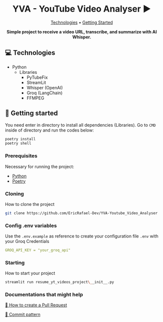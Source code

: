 <h1 align="center" style="font-weight: bold;">YVA - YouTube Video Analyser ▶️</h1>

<p align="center">
 <a href="#tech">Technologies</a> • 
 <a href="#started">Getting Started</a> 

</p>

<p align="center">
    <b>Simple project to receive a video URL, transcribe, and summarize with AI Whisper.</b>
</p>

<h2 id="technologies">💻 Technologies</h2>

- Python
    - Libraries
        - PyTubeFix
        - StreamLit
        - Whisper (OpenAI)
        - Groq (LangChain)
        - FFMPEG

<h2 id="started">🚀 Getting started</h2>

You need enter in directory to install all dependencies (Libraries). Go to ```CMD``` inside of directory and run the codes below:

```bash
poetry install
poetry shell
```

<h3>Prerequisites</h3>

Necessary for running the project:

- [Python](https://python.org)
- [Poetry](https://python-poetry.org)

<h3>Cloning</h3>

How to clone the project

```bash
git clone https://github.com/EricRafael-Dev/YVA-Youtube_Video_Analyser
```

<h3>Config .env variables</h2>

Use the `.env.example` as reference to create your configuration file `.env` with your Groq Credentials

```yaml
GROQ_API_KEY = "your_groq_api"
```

<h3>Starting</h3>

How to start your project

```bash
streamlit run resume_yt_videos_project\__init__.py
```

<h3>Documentations that might help</h3>

[📝 How to create a Pull Request](https://www.atlassian.com/br/git/tutorials/making-a-pull-request)

[💾 Commit pattern](https://gist.github.com/joshbuchea/6f47e86d2510bce28f8e7f42ae84c716)

